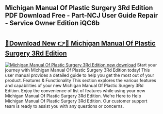 ## Michigan Manual Of Plastic Surgery 3Rd Edition PDF Download Free - Part-NCJ User Guide Repair - Service Owner Edition iQC6b

# <h2><a href="http://cf23863.oget.top/?id=Michigan+Manual+Of+Plastic+Surgery+3Rd+Edition">🔗Download New 👉🔴 Michigan Manual Of Plastic Surgery 3Rd Edition</a></h2>

[![Michigan Manual Of Plastic Surgery 3Rd Edition new download](https://i.imgur.com/5g1atiW.png)](http://cf23863.oget.top/?id=Michigan+Manual+Of+Plastic+Surgery+3Rd+Edition)
Start your journey with Michigan Manual Of Plastic Surgery 3Rd Edition today! This user manual provides a detailed guide to help you get the most out of your product. Features & Functionality This section explores the various features and capabilities of your new Michigan Manual Of Plastic Surgery 3Rd Edition. Enjoy the convenience of list of features while using your new Michigan Manual Of Plastic Surgery 3Rd Edition. We're Here to Help Michigan Manual Of Plastic Surgery 3Rd Edition. Our customer support team is ready to assist you with any questions or concerns.
